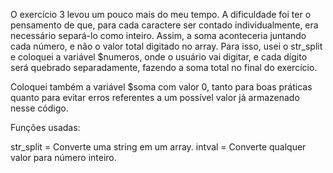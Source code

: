 O exercício 3 levou um pouco mais do meu tempo. A dificuldade foi ter o pensamento de que, para cada caractere ser contado individualmente, era necessário separá-lo como inteiro. Assim, a soma aconteceria juntando cada número, e não o valor total digitado no array. Para isso, usei o str_split e coloquei a variável $numeros, onde o usuário vai digitar, e cada dígito será quebrado separadamente, fazendo a soma total no final do exercício.

Coloquei também a variável $soma com valor 0, tanto para boas práticas quanto para evitar erros referentes a um possível valor já armazenado nesse código.

Funções usadas:

str_split = Converte uma string em um array.
intval = Converte qualquer valor para número inteiro.